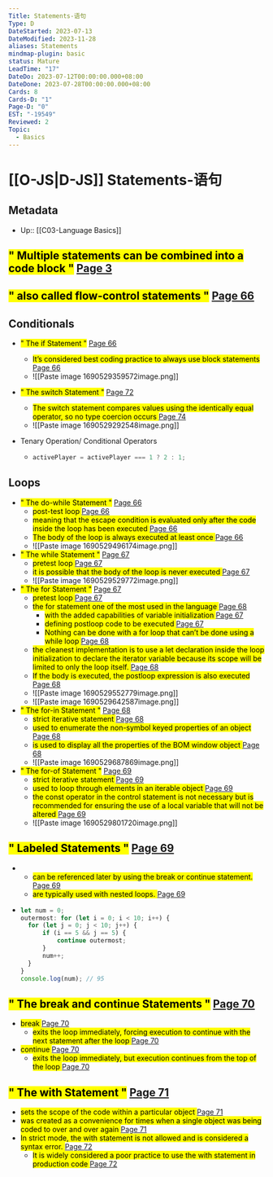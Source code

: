 ```yaml
---
Title: Statements-语句
Type: D
DateStarted: 2023-07-13
DateModified: 2023-11-28
aliases: Statements
mindmap-plugin: basic
status: Mature
LeadTime: "17"
DateDo: 2023-07-12T00:00:00.000+08:00
DateDone: 2023-07-28T00:00:00.000+08:00
Cards: 8
Cards-D: "1"
Page-D: "0"
EST: "-19549"
Reviewed: 2
Topic:
  - Basics
---
```


# [[O-JS|D-JS]] Statements-语句

## Metadata

- Up:: [[C03-Language Basics]]

## <mark class="hltr-yellow ">" Multiple statements can be combined into a code block "</mark> [Page 3 ](zotero://open-pdf/library/items/2BS329KQ?page=3&annotation=ZXVBT58F)

## <mark class="hltr-orange ">" also called flow-control statements "</mark> [Page 66 ](zotero://open-pdf/library/items/2BS329KQ?page=66&annotation=2VF6KXAJ)

## Conditionals

- <mark class="hltr-gray ">" The if Statement "</mark> [Page 66 ](zotero://open-pdf/library/items/2BS329KQ?page=66&annotation=U87WSUNB)
  - <mark class="hltr-yellow "> It’s considered best coding practice to always use block statements </mark> [Page 66](zotero://open-pdf/library/items/2BS329KQ?page=66&annotation=NRHPN9LX)
  - ![[Paste image 1690529359572image.png]]
- <mark class="hltr-gray ">" The switch Statement "</mark> [Page 72 ](zotero://open-pdf/library/items/2BS329KQ?page=72&annotation=C84573YU)
  - <mark class="hltr-yellow "> The switch statement compares values using the identically equal operator, so no type coercion occurs </mark> [Page 74](zotero://open-pdf/library/items/2BS329KQ?page=74&annotation=DB4WPHM5)
  - ![[Paste image 1690529292548image.png]]
- Tenary Operation/ Conditional Operators

  - ```js
    activePlayer = activePlayer === 1 ? 2 : 1;
    ```

## Loops

- <mark class="hltr-gray ">" The do-while Statement "</mark> [Page 66 ](zotero://open-pdf/library/items/2BS329KQ?page=66&annotation=SV2XM65N)
  - <mark class="hltr-orange "> post-test loop </mark> [Page 66](zotero://open-pdf/library/items/2BS329KQ?page=66&annotation=UTI74GZM)
  - <mark class="hltr-yellow "> meaning that the escape condition is evaluated only after the code inside the loop has been executed </mark> [Page 66](zotero://open-pdf/library/items/2BS329KQ?page=66&annotation=QTGNV32X)
  - <mark class="hltr-yellow "> The body of the loop is always executed at least once </mark> [Page 66](zotero://open-pdf/library/items/2BS329KQ?page=66&annotation=2S9XVXHN)
  - ![[Paste image 1690529496174image.png]]
- <mark class="hltr-gray ">" The while Statement "</mark> [Page 67 ](zotero://open-pdf/library/items/2BS329KQ?page=67&annotation=FK77AR7S)
  - <mark class="hltr-orange "> pretest loop </mark> [Page 67](zotero://open-pdf/library/items/2BS329KQ?page=67&annotation=9RZ8K2YG)
  - <mark class="hltr-yellow "> it is possible that the body of the loop is never executed </mark> [Page 67](zotero://open-pdf/library/items/2BS329KQ?page=67&annotation=RRS8J6KI)
  - ![[Paste image 1690529529772image.png]]
- <mark class="hltr-gray ">" The for Statement "</mark> [Page 67 ](zotero://open-pdf/library/items/2BS329KQ?page=67&annotation=GU882LFC)
  - <mark class="hltr-orange "> pretest loop </mark> [Page 67](zotero://open-pdf/library/items/2BS329KQ?page=67&annotation=V67VFJXI)
  - <mark class="hltr-yellow "> the for statement one of the most used in the language </mark> [Page 68](zotero://open-pdf/library/items/2BS329KQ?page=68&annotation=NAN44N4X)
    - <mark class="hltr-yellow "> with the added capabilities of variable initialization </mark> [Page 67](zotero://open-pdf/library/items/2BS329KQ?page=67&annotation=299N7A9J)
    - <mark class="hltr-yellow "> defining postloop code to be executed </mark> [Page 67](zotero://open-pdf/library/items/2BS329KQ?page=67&annotation=LGDZ4ZC5)
    - <mark class="hltr-yellow "> Nothing can be done with a for loop that can’t be done using a while loop </mark> [Page 68](zotero://open-pdf/library/items/2BS329KQ?page=68&annotation=VLVWUALH)
  - <mark class="hltr-yellow "> the cleanest implementation is to use a let declaration inside the loop initialization to declare the iterator variable because its scope will be limited to only the loop itself. </mark> [Page 68](zotero://open-pdf/library/items/2BS329KQ?page=68&annotation=AI8JCPL2)
  - <mark class="hltr-yellow "> If the body is executed, the postloop expression is also executed </mark> [Page 68](zotero://open-pdf/library/items/2BS329KQ?page=68&annotation=FLCI44VW)
  - ![[Paste image 1690529552779image.png]]
  - ![[Paste image 1690529642587image.png]]
- <mark class="hltr-gray ">" The for-in Statement "</mark> [Page 68 ](zotero://open-pdf/library/items/2BS329KQ?page=68&annotation=C2AEGDF2)
  - <mark class="hltr-orange "> strict iterative statement </mark> [Page 68](zotero://open-pdf/library/items/2BS329KQ?page=68&annotation=TALNCD6W)
  - <mark class="hltr-yellow "> used to enumerate the non-symbol keyed properties of an object </mark> [Page 68](zotero://open-pdf/library/items/2BS329KQ?page=68&annotation=2ELCB3DF)
  - <mark class="hltr-yellow "> is used to display all the properties of the BOM window object </mark> [Page 68](zotero://open-pdf/library/items/2BS329KQ?page=68&annotation=QF6AEZXN)
  - ![[Paste image 1690529687869image.png]]
- <mark class="hltr-gray ">" The for-of Statement "</mark> [Page 69 ](zotero://open-pdf/library/items/2BS329KQ?page=69&annotation=M3ALI9C5)
  - <mark class="hltr-orange "> strict iterative statement </mark> [Page 69](zotero://open-pdf/library/items/2BS329KQ?page=69&annotation=LGQ3I3DJ)
  - <mark class="hltr-yellow "> used to loop through elements in an iterable object </mark> [Page 69](zotero://open-pdf/library/items/2BS329KQ?page=69&annotation=596BJG5V)
  - <mark class="hltr-yellow "> the const operator in the control statement is not necessary but is recommended for ensuring the use of a local variable that will not be altered </mark> [Page 69](zotero://open-pdf/library/items/2BS329KQ?page=69&annotation=8ITIUUEP)
  - ![[Paste image 1690529801720image.png]]

## <mark class="hltr-gray ">" Labeled Statements "</mark> [Page 69 ](zotero://open-pdf/library/items/2BS329KQ?page=69&annotation=C42TFP9R)

- - <mark class="hltr-yellow "> can be referenced later by using the break or continue statement. </mark> [Page 69](zotero://open-pdf/library/items/2BS329KQ?page=69&annotation=LPTU9BUA)
  - <mark class="hltr-yellow "> are typically used with nested loops. </mark> [Page 69](zotero://open-pdf/library/items/2BS329KQ?page=69&annotation=9JIS59K3)

- ```js
  let num = 0;
  outermost: for (let i = 0; i < 10; i++) {
  	for (let j = 0; j < 10; j++) {
  		if (i == 5 && j == 5) {
  			continue outermost;
  		}
  		num++;
  	}
  }
  console.log(num); // 95
  ```

## <mark class="hltr-gray ">" The break and continue Statements "</mark> [Page 70 ](zotero://open-pdf/library/items/2BS329KQ?page=70&annotation=HGG2V8WG)

- <mark class="hltr-orange "> break </mark> [Page 70](zotero://open-pdf/library/items/2BS329KQ?page=70&annotation=FC9BXEBE)
  - <mark class="hltr-yellow "> exits the loop immediately, forcing execution to continue with the next statement after the loop </mark> [Page 70](zotero://open-pdf/library/items/2BS329KQ?page=70&annotation=HF9QVUCY)
- <mark class="hltr-orange "> continue </mark> [Page 70](zotero://open-pdf/library/items/2BS329KQ?page=70&annotation=MH9MEQ47)
  - <mark class="hltr-yellow "> exits the loop immediately, but execution continues from the top of the loop </mark> [Page 70](zotero://open-pdf/library/items/2BS329KQ?page=70&annotation=Q3F8IMU7)

## <mark class="hltr-gray ">" The with Statement "</mark> [Page 71 ](zotero://open-pdf/library/items/2BS329KQ?page=71&annotation=AKEEUJ4A)

- <mark class="hltr-yellow "> sets the scope of the code within a particular object </mark> [Page 71](zotero://open-pdf/library/items/2BS329KQ?page=71&annotation=8RYHH4DI)
- <mark class="hltr-yellow "> was created as a convenience for times when a single object was being coded to over and over again </mark> [Page 71](zotero://open-pdf/library/items/2BS329KQ?page=71&annotation=RJHQUH4L)
- <mark class="hltr-orange "> In strict mode, the with statement is not allowed and is considered a syntax error. </mark> [Page 72](zotero://open-pdf/library/items/2BS329KQ?page=72&annotation=N7YCKCHH)
  - <mark class="hltr-yellow "> It is widely considered a poor practice to use the with statement in production code </mark> [Page 72](zotero://open-pdf/library/items/2BS329KQ?page=72&annotation=8JE9X9UD)
